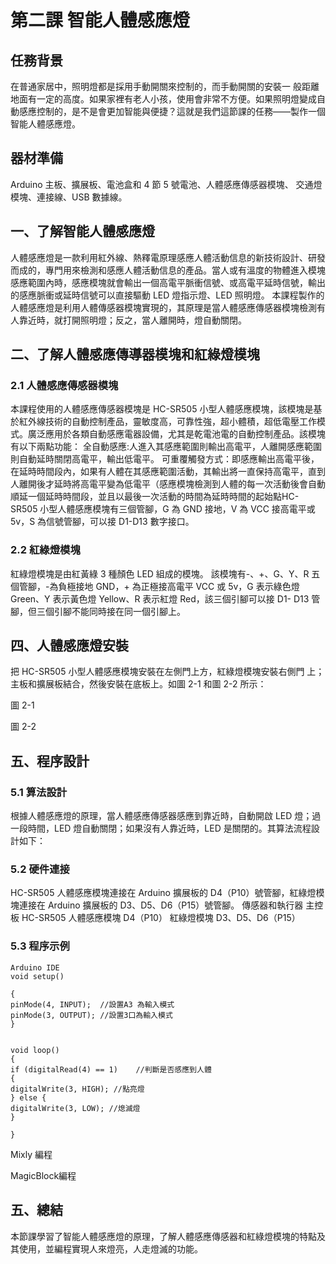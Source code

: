 # 第二課	智能人體感應燈



## 任務背景
<P>
在普通家居中，照明燈都是採用手動開關來控制的，而手動開關的安裝一 般距離地面有一定的高度。如果家裡有老人小孩，使用會非常不方便。如果照明燈變成自動感應控制的，是不是會更加智能與便捷？這就是我們這節課的任務——製作一個智能人體感應燈。
<P>

## 器材準備
<P>
Arduino 主板、擴展板、電池盒和 4 節 5 號電池、人體感應傳感器模塊、 交通燈模塊、連接線、USB 數據線。
<P>

## 一、了解智能人體感應燈
<P>
人體感應燈是一款利用紅外線、熱釋電原理感應人體活動信息的新技術設計、研發而成的，專門用來檢測和感應人體活動信息的產品。當人或有溫度的物體進入模塊感應範圍內時，感應模塊就會輸出一個高電平脈衝信號、或高電平延時信號，輸出的感應脈衝或延時信號可以直接驅動 LED 燈指示燈、LED 照明燈。
本課程製作的人體感應燈是利用人體傳感器模塊實現的，其原理是當人體感應傳感器模塊檢測有人靠近時，就打開照明燈；反之，當人離開時，燈自動關閉。
<P>
  
## 二、了解人體感應傳導器模塊和紅綠燈模塊

### 2.1	人體感應傳感器模塊
<P>
本課程使用的人體感應傳感器模塊是 HC-SR505 小型人體感應模塊，該模塊是基於紅外線技術的自動控制產品，靈敏度高，可靠性強，超小體積，超低電壓工作模式。廣泛應用於各類自動感應電器設備，尤其是乾電池電的自動控制產品。該模塊有以下兩點功能：
全自動感應:人進入其感應範圍則輸出高電平，人離開感應範圍則自動延時關閉高電平，輸出低電平。
可重覆觸發方式：即感應輸出高電平後，在延時時間段內，如果有人體在其感應範圍活動，其輸出將一直保持高電平，直到人離開後才延時將高電平變為低電平（感應模塊檢測到人體的每一次活動後會自動順延一個延時時間段，並且以最後一次活動的時間為延時時間的起始點HC-SR505 小型人體感應模塊有三個管腳，G 為 GND 接地，V 為 VCC 接高電平或 5v，S 為信號管腳，可以接 D1-D13 數字接口。
<P>
  
### 2.2	紅綠燈模塊
<P>
紅綠燈模塊是由紅黃綠 3 種顏色 LED 組成的模塊。 該模塊有-、+、G、Y、R 五個管腳，-為負極接地 GND，+ 為正極接高電平 VCC 或 5v，G 表示綠色燈 Green、Y 表示黃色燈 Yellow、R 表示紅燈 Red，該三個引腳可以接 D1- D13 管腳，但三個引腳不能同時接在同一個引腳上。
<P>
  
## 四、人體感應燈安裝
<P>
把 HC-SR505 小型人體感應模塊安裝在左側門上方，紅綠燈模塊安裝右側門 上；主板和擴展板結合，然後安裝在底板上。如圖 2-1 和圖 2-2 所示：
<P>











圖 2-1











圖 2-2
## 五、程序設計

### 5.1 算法設計
<P>
根據人體感應燈的原理，當人體感應傳感器感應到靠近時，自動開啟 LED 燈；過一段時間，LED 燈自動關閉；如果沒有人靠近時，LED 是關閉的。其算法流程設計如下：
<P>












### 5.2	硬件連接
<P>
HC-SR505 人體感應模塊連接在 Arduino 擴展板的 D4（P10）號管腳，紅綠燈模塊連接在 Arduino 擴展板的 D3、D5、D6（P15）號管腳。
傳感器和執行器
主控板
HC-SR505 人體感應模塊
D4（P10）
紅綠燈模塊
D3、D5、D6（P15）
<P>


### 5.3	程序示例
    Arduino IDE
    void setup()

    {
    pinMode(4, INPUT);	//設置A3 為輸入模式
    pinMode(3, OUTPUT);	//設置3口為輸入模式
    }


    void loop()
    {
    if (digitalRead(4) == 1)	//判斷是否感應到人體
    {
    digitalWrite(3, HIGH); //點亮燈
    } else {
    digitalWrite(3, LOW); //熄滅燈
    }

    }
Mixly 編程


MagicBlock編程




## 五、總結

本節課學習了智能人體感應燈的原理，了解人體感應傳感器和紅綠燈模塊的特點及其使用，並編程實現人來燈亮，人走燈滅的功能。
